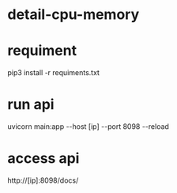 # detail-cpu-memory
# requiment 
pip3 install -r requiments.txt

# run api
uvicorn main:app --host [ip] --port 8098 --reload

# access api
http://[ip]:8098/docs/


